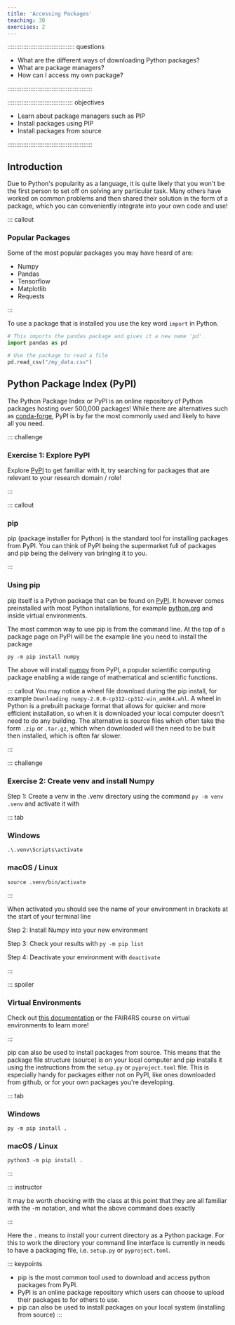 ```yaml
---
title: 'Accessing Packages'
teaching: 30
exercises: 2
---
```


:::::::::::::::::::::::::::::::::::::: questions 

- What are the different ways of downloading Python packages?
- What are package managers?
- How can I access my own package?

::::::::::::::::::::::::::::::::::::::::::::::::

::::::::::::::::::::::::::::::::::::: objectives

- Learn about package managers such as PIP
- Install packages using PIP
- Install packages from source

::::::::::::::::::::::::::::::::::::::::::::::::


## Introduction

Due to Python's popularity as a language, it is quite likely that you won't be the first person to set off on solving any particular task.
Many others have worked on common problems and then shared their solution in the form of a package, which you can conveniently integrate into your own code and use!

::: callout

### Popular Packages
Some of the most popular packages you may have heard of are:

- Numpy
- Pandas
- Tensorflow
- Matplotlib
- Requests

:::

To use a package that is installed you use the key word `import` in Python.

```python
# This imports the pandas package and gives it a new name 'pd'.
import pandas as pd 

# Use the package to read a file
pd.read_csv("/my_data.csv") 
```

## Python Package Index (PyPI)

The Python Package Index or PyPI is an online repository of Python packages hosting over 500,000 packages! While there are alternatives such as [conda-forge](https://conda-forge.org), PyPI is by far the most commonly used and likely to have all you need.

::: challenge

### Exercise 1: Explore PyPI

Explore [PyPI](https://pypi.org/project/pip/) to get familiar with it, try searching for packages that are relevant to your research domain / role!

:::

::: callout
### pip

pip (package installer for Python) is the standard tool for installing packages from PyPI. 
You can think of PyPI being the supermarket full of packages and pip being the delivery van bringing it to you.

:::


### Using pip

pip itself is a Python package that can be found on [PyPI](https://pypi.org/project/pip/). It however comes preinstalled with most Python installations, for example [python.org](https://python.org) and inside virtual environments.

The most common way to use pip is from the command line. At the top of a package page on PyPI will be the example line you need to install the package

```
py -m pip install numpy
```

The above will install [numpy](https://pypi.org/project/numpy/) from PyPI, a popular scientific computing package enabling a wide range of mathematical and scientific functions. 

::: callout
You may notice a wheel file download during the pip install, for example `Downloading numpy-2.0.0-cp312-cp312-win_amd64.whl`. A wheel in Python is a prebuilt package format that allows for quicker and more efficient installation, so when it is downloaded your local computer doesn't need to do any building. The alternative is source files which often take the form `.zip` or `.tar.gz`, which when downloaded will then need to be built then installed, which is often far slower.

:::

::: challenge
### Exercise 2: Create venv and install Numpy

Step 1: Create a venv in the .venv directory using the command `py -m venv .venv` and activate it with

::: tab

### Windows 

`.\.venv\Scripts\activate`



### macOS / Linux

`source .venv/bin/activate`


:::

When activated you should see the name of your environment in brackets at the start of your terminal line

Step 2: Install Numpy into your new environment

Step 3: Check your results with `py -m pip list`

Step 4: Deactivate your environment with `deactivate`

:::

::: spoiler

### Virtual Environments

Check out [this documentation](https://docs.python.org/3/l[PyPI](https://pypi.org/project/pip/)ibrary/venv.html) or the FAIR4RS course on virtual environments to learn more!

:::


pip can also be used to install packages from source. This means that the package file structure (source) is on your local computer and pip installs it using the instructions from the `setup.py` or `pyproject.toml` file. This is especially handy for packages either not on PyPI, like ones downloaded from github, or for your own packages you're developing.

::: tab

### Windows 

`py -m pip install .`



### macOS / Linux

`python3 -m pip install .`


:::

::: instructor

It may be worth checking with the class at this point that they are all familiar with the -m notation, and what the above command does exactly

:::

Here the `.` means to install your current directory as a Python package. For this to work the directory your command line interface is currently in needs to have a packaging file, i.e. `setup.py` or `pyproject.toml`. 



::: keypoints
- pip is the most common tool used to download and access python packages from PyPI.
- PyPI is an online package repository which users can choose to upload their packages to for others to use.
- pip can also be used to install packages on your local system (installing from source)
:::






